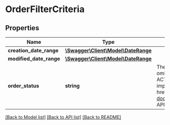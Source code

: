 # OrderFilterCriteria

## Properties
Name | Type | Description | Notes
------------ | ------------- | ------------- | -------------
**creation_date_range** | [**\Swagger\Client\Model\DateRange**](DateRange.md) |  | [optional] 
**modified_date_range** | [**\Swagger\Client\Model\DateRange**](DateRange.md) |  | [optional] 
**order_status** | **string** | The order status of the orders returned. If the filter is omitted from createOrderTask call, orders that are in both ACTIVE and COMPLETED states are returned. For implementation help, refer to &lt;a href&#x3D;&#39;https://developer.ebay.com/api-docs/sell/feed/types/api:OrderStatusEnum&#39;&gt;eBay API documentation&lt;/a&gt; | [optional] 

[[Back to Model list]](../README.md#documentation-for-models) [[Back to API list]](../README.md#documentation-for-api-endpoints) [[Back to README]](../README.md)


